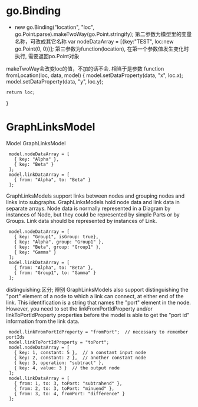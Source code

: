 
# go.Binding
* new go.Binding("location", "loc", go.Point.parse).makeTwoWay(go.Point.stringify);
第二参数为模型里的变量名称，可改成其它名称 var nodeDataArray = [{key:"TEST", loc:new go.Point(0, 0)}];
第三参数为function(location), 在第一个参数值发生变化时执行, 需要返回po.Point对象

makeTwoWay会改变loc的值，不加的话不会.
相当于是参数
function fromLocation(loc, data, model) {
    model.setDataProperty(data, "x", loc.x);
    model.setDataProperty(data, "y", loc.y);
    
	return loc;
}


# GraphLinksModel
Model GraphLinksModel

```
 model.nodeDataArray = [
   { key: "Alpha" },
   { key: "Beta" }
 ];
 model.linkDataArray = [
   { from: "Alpha", to: "Beta" }
 ];

```

GraphLinksModels support links between nodes and grouping nodes and links into subgraphs. 
GraphLinksModels hold node data and link data in separate arrays.
Node data is normally represented in a Diagram by instances of Node, but they could be represented by simple Parts or by Groups. 
Link data should be represented by instances of Link.

```
 model.nodeDataArray = [
   { key: "Group1", isGroup: true},
   { key: "Alpha", group: "Group1" },
   { key: "Beta", group: "Group1" },
   { key: "Gamma" }
 ];
 model.linkDataArray = [
   { from: "Alpha", to: "Beta" },
   { from: "Group1", to: "Gamma" }
 ];
```
distinguishing:区分; 辨别
GraphLinksModels also support distinguishing the "port" element of a node to which a link can connect, at either end of the link.
This identification is a string that names the "port" element in the node. However, you need to set the linkFromPortIdProperty and/or linkToPortIdProperty properties before the model is able to get the "port id" information from the link data.

```
 model.linkFromPortIdProperty = "fromPort";  // necessary to remember portIds
 model.linkToPortIdProperty = "toPort";
 model.nodeDataArray = [
   { key: 1, constant: 5 },  // a constant input node
   { key: 2, constant: 2 },  // another constant node
   { key: 3, operation: "subtract" },
   { key: 4, value: 3 }  // the output node
 ];
 model.linkDataArray = [
   { from: 1, to: 3, toPort: "subtrahend" },
   { from: 2, to: 3, toPort: "minuend" },
   { from: 3, to: 4, fromPort: "difference" }
 ];
```
















